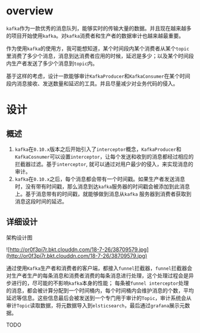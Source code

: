 # overview

`kafka`作为一款优秀的消息队列，能够实时的传输大量的数据。并且现在越来越多的项目开始使用`kafka`。对`kafka`消费者和生产者的数据审计也越来越最重要。

作为使用`kafka`的使用方，我可能想知道，某个时间段内某个消费者从某个`topic`里消费了多少个消息，消息到达消费者应用的时候，延迟是多少；以及某个时间段内生产者发送了多少个消息到`topic`内。

基于这样的考虑，设计一款能够审计`KafkaProducer`和`KafkaConsumer`在某个时间段内消息接收、发送数量和延迟的工具。并且尽量减少对业务代码的侵入。

# 设计

## 概述
 
1. `kafka`在`0.10.x`版本之后开始引入了`interceptor`概念，`KafkaProducer`和`KafkaCosnumer`可以设置`interceptor`，让每个发送和收到的消息都经过相应的拦截器过滤。基于`interceptor`,
就可以通过对用户最少的侵入，来实现消息的审计。
2. `kafka`在`0.10.x`之后，每个消息都会带有一个时间戳。如果生产者发送消息时，没有带有时间戳，那么消息到达`kafka`服务器的时间戳会被添加到此消息上。基于消息带有的时间戳，就能够做到消息从`kafka`
服务器到消费者获取到消息这段时间的延迟。

## 详细设计

架构设计图

![http://or0f3pi7r.bkt.clouddn.com/18-7-26/38709579.jpg](http://or0f3pi7r.bkt.clouddn.com/18-7-26/38709579.jpg)

通过使用`Kafka`生产者和消费者的客户端，都接入`funnel`拦截器，`funnel`拦截器会对生产者生产的每条消息和消费者消费的每条消息进行处理，这个处理过程会是异步进行的，尽可能的不影响`kafka`本身的性能；
每条被`funnel interceptor`处理的消息，都会被计算分配到一个时间桶内，每个时间桶内会维护消息的个数，平均延迟等信息。这些信息最后会被发送到一个专门用于审计的`Topic`，审计系统会从
审计`Topic`读取数据，将元数据导入到`elsticsearch`，最后通过`grafana`展示元数据。

TODO